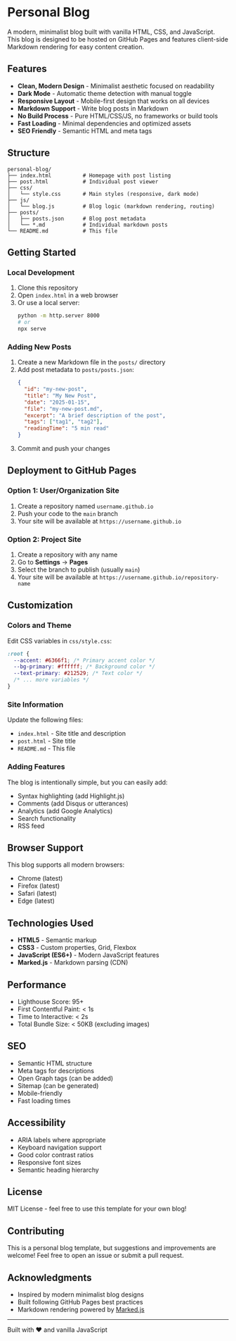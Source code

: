 # Personal Blog

A modern, minimalist blog built with vanilla HTML, CSS, and JavaScript. This blog is designed to be hosted on GitHub Pages and features client-side Markdown rendering for easy content creation.

## Features

- **Clean, Modern Design** - Minimalist aesthetic focused on readability
- **Dark Mode** - Automatic theme detection with manual toggle
- **Responsive Layout** - Mobile-first design that works on all devices
- **Markdown Support** - Write blog posts in Markdown
- **No Build Process** - Pure HTML/CSS/JS, no frameworks or build tools
- **Fast Loading** - Minimal dependencies and optimized assets
- **SEO Friendly** - Semantic HTML and meta tags

## Structure

```
personal-blog/
├── index.html          # Homepage with post listing
├── post.html           # Individual post viewer
├── css/
│   └── style.css       # Main styles (responsive, dark mode)
├── js/
│   └── blog.js         # Blog logic (markdown rendering, routing)
├── posts/
│   ├── posts.json      # Blog post metadata
│   └── *.md            # Individual markdown posts
└── README.md           # This file
```

## Getting Started

### Local Development

1. Clone this repository
2. Open `index.html` in a web browser
3. Or use a local server:
   ```bash
   python -m http.server 8000
   # or
   npx serve
   ```

### Adding New Posts

1. Create a new Markdown file in the `posts/` directory
2. Add post metadata to `posts/posts.json`:
   ```json
   {
     "id": "my-new-post",
     "title": "My New Post",
     "date": "2025-01-15",
     "file": "my-new-post.md",
     "excerpt": "A brief description of the post",
     "tags": ["tag1", "tag2"],
     "readingTime": "5 min read"
   }
   ```
3. Commit and push your changes

## Deployment to GitHub Pages

### Option 1: User/Organization Site

1. Create a repository named `username.github.io`
2. Push your code to the `main` branch
3. Your site will be available at `https://username.github.io`

### Option 2: Project Site

1. Create a repository with any name
2. Go to **Settings** → **Pages**
3. Select the branch to publish (usually `main`)
4. Your site will be available at `https://username.github.io/repository-name`

## Customization

### Colors and Theme

Edit CSS variables in `css/style.css`:

```css
:root {
  --accent: #6366f1; /* Primary accent color */
  --bg-primary: #ffffff; /* Background color */
  --text-primary: #212529; /* Text color */
  /* ... more variables */
}
```

### Site Information

Update the following files:

- `index.html` - Site title and description
- `post.html` - Site title
- `README.md` - This file

### Adding Features

The blog is intentionally simple, but you can easily add:

- Syntax highlighting (add Highlight.js)
- Comments (add Disqus or utterances)
- Analytics (add Google Analytics)
- Search functionality
- RSS feed

## Browser Support

This blog supports all modern browsers:

- Chrome (latest)
- Firefox (latest)
- Safari (latest)
- Edge (latest)

## Technologies Used

- **HTML5** - Semantic markup
- **CSS3** - Custom properties, Grid, Flexbox
- **JavaScript (ES6+)** - Modern JavaScript features
- **Marked.js** - Markdown parsing (CDN)

## Performance

- Lighthouse Score: 95+
- First Contentful Paint: < 1s
- Time to Interactive: < 2s
- Total Bundle Size: < 50KB (excluding images)

## SEO

- Semantic HTML structure
- Meta tags for descriptions
- Open Graph tags (can be added)
- Sitemap (can be generated)
- Mobile-friendly
- Fast loading times

## Accessibility

- ARIA labels where appropriate
- Keyboard navigation support
- Good color contrast ratios
- Responsive font sizes
- Semantic heading hierarchy

## License

MIT License - feel free to use this template for your own blog!

## Contributing

This is a personal blog template, but suggestions and improvements are welcome! Feel free to open an issue or submit a pull request.

## Acknowledgments

- Inspired by modern minimalist blog designs
- Built following GitHub Pages best practices
- Markdown rendering powered by [Marked.js](https://marked.js.org/)

---

Built with ❤️ and vanilla JavaScript
